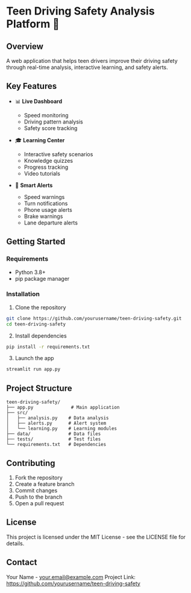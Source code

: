 # Teen Driving Safety Analysis Platform 🚗

## Overview
A web application that helps teen drivers improve their driving safety through real-time analysis, interactive learning, and safety alerts.

## Key Features
- 📊 **Live Dashboard**
  - Speed monitoring
  - Driving pattern analysis
  - Safety score tracking

- 🎓 **Learning Center**
  - Interactive safety scenarios
  - Knowledge quizzes
  - Progress tracking
  - Video tutorials

- 🚨 **Smart Alerts**
  - Speed warnings
  - Turn notifications
  - Phone usage alerts
  - Brake warnings
  - Lane departure alerts

## Getting Started

### Requirements
- Python 3.8+
- pip package manager

### Installation
1. Clone the repository
```bash
git clone https://github.com/yourusername/teen-driving-safety.git
cd teen-driving-safety
```

2. Install dependencies
```bash
pip install -r requirements.txt
```

3. Launch the app
```bash
streamlit run app.py
```

## Project Structure
```
teen-driving-safety/
├── app.py              # Main application
├── src/
│   ├── analysis.py    # Data analysis
│   ├── alerts.py      # Alert system
│   └── learning.py    # Learning modules
├── data/              # Data files
├── tests/             # Test files
└── requirements.txt   # Dependencies
```

## Contributing
1. Fork the repository
2. Create a feature branch
3. Commit changes
4. Push to the branch
5. Open a pull request

## License
This project is licensed under the MIT License - see the LICENSE file for details.

## Contact
Your Name - your.email@example.com
Project Link: https://github.com/yourusername/teen-driving-safety